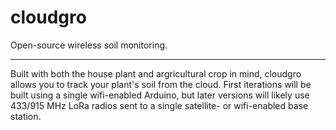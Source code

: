 # cloudgro

Open-source wireless soil monitoring.

----

Built with both the house plant and argricultural crop in mind, cloudgro allows you to track your plant's soil from the cloud. First iterations will be built using a single wifi-enabled Arduino, but later versions will likely use 433/915 MHz LoRa radios sent to a single satellite- or wifi-enabled base station.
